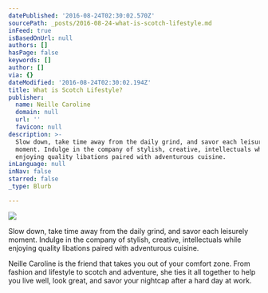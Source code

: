 ```yaml
---
datePublished: '2016-08-24T02:30:02.570Z'
sourcePath: _posts/2016-08-24-what-is-scotch-lifestyle.md
inFeed: true
isBasedOnUrl: null
authors: []
hasPage: false
keywords: []
author: []
via: {}
dateModified: '2016-08-24T02:30:02.194Z'
title: What is Scotch Lifestyle?
publisher:
  name: Neille Caroline
  domain: null
  url: ''
  favicon: null
description: >-
  Slow down, take time away from the daily grind, and savor each leisurely
  moment. Indulge in the company of stylish, creative, intellectuals while
  enjoying quality libations paired with adventurous cuisine.
inLanguage: null
inNav: false
starred: false
_type: Blurb

---
```

![](https://the-grid-user-content.s3-us-west-2.amazonaws.com/28ea85ff-8696-45a4-9deb-90f257525e2a.jpg)

Slow down, take time away from the daily grind, and savor each leisurely moment. Indulge in the company of stylish, creative, intellectuals while enjoying quality libations paired with adventurous cuisine.

Neille Caroline is the friend that takes you out of your comfort zone. From fashion and lifestyle to scotch and adventure, she ties it all together to help you live well, look great, and savor your nightcap after a hard day at work.